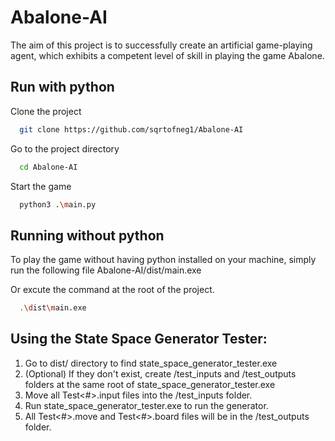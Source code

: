 # Abalone-AI
The aim of this project is to successfully create an artificial game-playing agent, which exhibits a competent level of skill in playing the game Abalone.


## Run with python
Clone the project
```bash
  git clone https://github.com/sqrtofneg1/Abalone-AI
```
Go to the project directory
```bash
  cd Abalone-AI
```
Start the game
```bash
  python3 .\main.py
```


## Running without python
To play the game without having python installed on your machine, simply run the following file Abalone-AI/dist/main.exe

Or excute the command at the root of the project.
```bash
  .\dist\main.exe 
```


## Using the State Space Generator Tester:
1. Go to dist/ directory to find state_space_generator_tester.exe
2. (Optional) If they don't exist, create /test_inputs and /test_outputs folders at the same root of state_space_generator_tester.exe
3. Move all Test<#>.input files into the /test_inputs folder.
4. Run state_space_generator_tester.exe to run the generator.
5. All Test<#>.move and Test<#>.board files will be in the /test_outputs folder.
